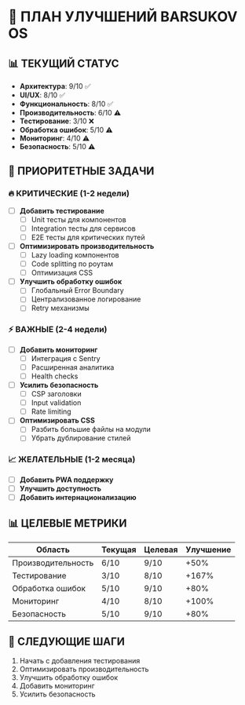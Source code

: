 # 🚀 ПЛАН УЛУЧШЕНИЙ BARSUKOV OS

## 📊 ТЕКУЩИЙ СТАТУС
- **Архитектура**: 9/10 ✅
- **UI/UX**: 8/10 ✅
- **Функциональность**: 8/10 ✅
- **Производительность**: 6/10 ⚠️
- **Тестирование**: 3/10 ❌
- **Обработка ошибок**: 5/10 ⚠️
- **Мониторинг**: 4/10 ⚠️
- **Безопасность**: 5/10 ⚠️

## 🎯 ПРИОРИТЕТНЫЕ ЗАДАЧИ

### 🔥 КРИТИЧЕСКИЕ (1-2 недели)
- [ ] **Добавить тестирование**
  - [ ] Unit тесты для компонентов
  - [ ] Integration тесты для сервисов
  - [ ] E2E тесты для критических путей
- [ ] **Оптимизировать производительность**
  - [ ] Lazy loading компонентов
  - [ ] Code splitting по роутам
  - [ ] Оптимизация CSS
- [ ] **Улучшить обработку ошибок**
  - [ ] Глобальный Error Boundary
  - [ ] Централизованное логирование
  - [ ] Retry механизмы

### ⚡ ВАЖНЫЕ (2-4 недели)
- [ ] **Добавить мониторинг**
  - [ ] Интеграция с Sentry
  - [ ] Расширенная аналитика
  - [ ] Health checks
- [ ] **Усилить безопасность**
  - [ ] CSP заголовки
  - [ ] Input validation
  - [ ] Rate limiting
- [ ] **Оптимизировать CSS**
  - [ ] Разбить большие файлы на модули
  - [ ] Убрать дублирование стилей

### 📈 ЖЕЛАТЕЛЬНЫЕ (1-2 месяца)
- [ ] **Добавить PWA поддержку**
- [ ] **Улучшить доступность**
- [ ] **Добавить интернационализацию**

## 📊 ЦЕЛЕВЫЕ МЕТРИКИ
| Область | Текущая | Целевая | Улучшение |
|---------|---------|---------|-----------|
| Производительность | 6/10 | 9/10 | +50% |
| Тестирование | 3/10 | 8/10 | +167% |
| Обработка ошибок | 5/10 | 9/10 | +80% |
| Мониторинг | 4/10 | 8/10 | +100% |
| Безопасность | 5/10 | 9/10 | +80% |

## 🚀 СЛЕДУЮЩИЕ ШАГИ
1. Начать с добавления тестирования
2. Оптимизировать производительность
3. Улучшить обработку ошибок
4. Добавить мониторинг
5. Усилить безопасность
